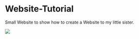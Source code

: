 # Website-Tutorial
Small Website to show how to create a Website to my little sister.

![](http://i.imgur.com/Pvi0hak.jpg)
